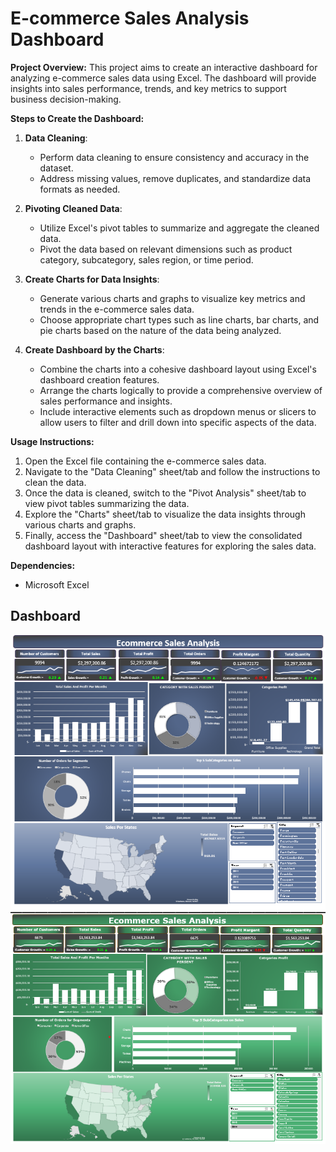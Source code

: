 # E-commerce Sales Analysis Dashboard

**Project Overview:**
This project aims to create an interactive dashboard for analyzing e-commerce sales data using Excel. The dashboard will provide insights into sales performance, trends, and key metrics to support business decision-making.

**Steps to Create the Dashboard:**

1. **Data Cleaning**:
   - Perform data cleaning to ensure consistency and accuracy in the dataset.
   - Address missing values, remove duplicates, and standardize data formats as needed.

2. **Pivoting Cleaned Data**:
   - Utilize Excel's pivot tables to summarize and aggregate the cleaned data.
   - Pivot the data based on relevant dimensions such as product category, subcategory, sales region, or time period.

3. **Create Charts for Data Insights**:
   - Generate various charts and graphs to visualize key metrics and trends in the e-commerce sales data.
   - Choose appropriate chart types such as line charts, bar charts, and pie charts based on the nature of the data being analyzed.

4. **Create Dashboard by the Charts**:
   - Combine the charts into a cohesive dashboard layout using Excel's dashboard creation features.
   - Arrange the charts logically to provide a comprehensive overview of sales performance and insights.
   - Include interactive elements such as dropdown menus or slicers to allow users to filter and drill down into specific aspects of the data.

**Usage Instructions:**
1. Open the Excel file containing the e-commerce sales data.
2. Navigate to the "Data Cleaning" sheet/tab and follow the instructions to clean the data.
3. Once the data is cleaned, switch to the "Pivot Analysis" sheet/tab to view pivot tables summarizing the data.
4. Explore the "Charts" sheet/tab to visualize the data insights through various charts and graphs.
5. Finally, access the "Dashboard" sheet/tab to view the consolidated dashboard layout with interactive features for exploring the sales data.

**Dependencies:**
- Microsoft Excel
## Dashboard
![](https://github.com/sohilamohey/Excel-Projects/blob/main/Ecommerce%20Sales%20Analysis%20Dashboard/Ecommerce%20Sales%20Analysis%20Dashboard%20Gray.png)
![Final Dashboard](https://github.com/sohilamohey/Excel-Projects/blob/main/Ecommerce%20Sales%20Analysis%20Dashboard/Ecommerce%20Sales%20Analysis%20Dashboard.png)